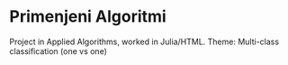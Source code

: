 # Primenjeni Algoritmi
Project in Applied Algorithms, worked in Julia/HTML.
Theme: Multi-class classification (one vs one)
